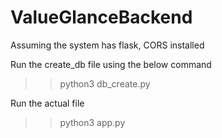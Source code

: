 # ValueGlanceBackend

Assuming the system has flask, CORS installed

Run the create_db file using the below command
>> python3 db_create.py

Run the actual file
>> python3 app.py
